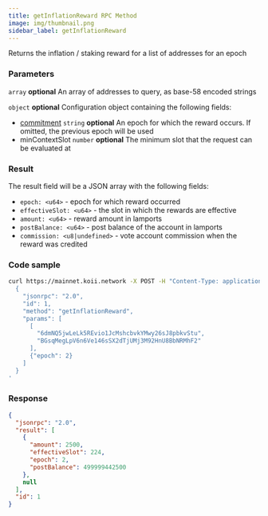 ```yaml
---
title: getInflationReward RPC Method
image: img/thumbnail.png
sidebar_label: getInflationReward
---
```


Returns the inflation / staking reward for a list of addresses for an epoch

### Parameters
`array` **optional**
An array of addresses to query, as base-58 encoded strings

`object` **optional**
Configuration object containing the following fields:
- [commitment](/develop/rpcapi/intro#configuring-state-commitment) `string` **optional**
  An epoch for which the reward occurs. If omitted, the previous epoch will be used
- minContextSlot `number` **optional**
  The minimum slot that the request can be evaluated at

### Result

The result field will be a JSON array with the following fields:

*   `epoch: <u64>` - epoch for which reward occurred
*   `effectiveSlot: <u64>` - the slot in which the rewards are effective
*   `amount: <u64>` - reward amount in lamports
*   `postBalance: <u64>` - post balance of the account in lamports
*   `commission: <u8|undefined>` - vote account commission when the reward was credited

### Code sample

```sh
curl https://mainnet.koii.network -X POST -H "Content-Type: application/json" -d '
  {
    "jsonrpc": "2.0",
    "id": 1,
    "method": "getInflationReward",
    "params": [
      [
        "6dmNQ5jwLeLk5REvio1JcMshcbvkYMwy26sJ8pbkvStu",
        "BGsqMegLpV6n6Ve146sSX2dTjUMj3M92HnU8BbNRMhF2"
      ],
      {"epoch": 2}
    ]
  }
'
```


### Response

```json
{
  "jsonrpc": "2.0",
  "result": [
    {
      "amount": 2500,
      "effectiveSlot": 224,
      "epoch": 2,
      "postBalance": 499999442500
    },
    null
  ],
  "id": 1
}
```
